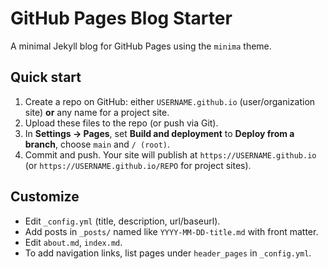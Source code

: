 # GitHub Pages Blog Starter

A minimal Jekyll blog for GitHub Pages using the `minima` theme.

## Quick start
1) Create a repo on GitHub: either `USERNAME.github.io` (user/organization site) **or** any name for a project site.
2) Upload these files to the repo (or push via Git).
3) In **Settings → Pages**, set **Build and deployment** to **Deploy from a branch**, choose `main` and `/ (root)`.
4) Commit and push. Your site will publish at `https://USERNAME.github.io` (or `https://USERNAME.github.io/REPO` for project sites).

## Customize
- Edit `_config.yml` (title, description, url/baseurl).
- Add posts in `_posts/` named like `YYYY-MM-DD-title.md` with front matter.
- Edit `about.md`, `index.md`.
- To add navigation links, list pages under `header_pages` in `_config.yml`.
